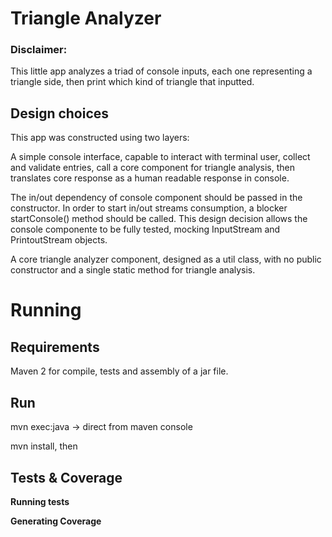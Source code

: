 Triangle Analyzer
=================
### Disclaimer:
This little app analyzes a triad of console inputs, each one representing a triangle side, 
then print which kind of triangle that inputted.

## Design choices
This app was constructed using two layers:

A simple console interface, capable to interact with terminal user, collect and validate 
entries, call a core component for triangle analysis, then translates core response 
as a human readable response in console.

The in/out dependency of console component should be passed in the constructor.
In order to start in/out streams consumption, a blocker startConsole() method should be called. This design decision allows the console componente to be fully tested, mocking InputStream and PrintoutStream objects.

A core triangle analyzer component, designed as a util class, with no public constructor and 
a single static method for triangle analysis.

# Running

## Requirements
Maven 2 for compile, tests and assembly of a jar file.

## Run
  mvn exec:java  -> direct from maven console
  
  mvn install, then 

## Tests & Coverage
**Running tests**

    
**Generating Coverage**


